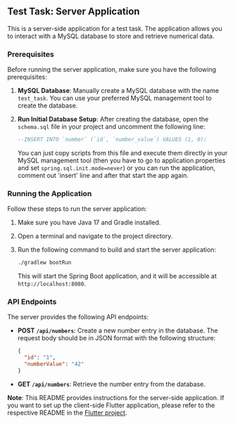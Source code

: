 ## Test Task: Server Application

This is a server-side application for a test task. The application allows you to interact with a MySQL database to store and retrieve numerical data.

### Prerequisites

Before running the server application, make sure you have the following prerequisites:

1. **MySQL Database**: Manually create a MySQL database with the name `test_task`. You can use your preferred MySQL management tool to create the database.

2. **Run Initial Database Setup**: After creating the database, open the `schema.sql` file in your project and uncomment the following line:

   ```sql
   --INSERT INTO `number` (`id`, `number_value`) VALUES (1, 0);
   ```

   You can just copy scripts from this file and execute them directly in your MySQL management tool (then you have to go to application.properties and set `spring.sql.init.mode=never`) or you can run the application, comment out 'insert' line and after that start the app again.
### Running the Application

Follow these steps to run the server application:

1. Make sure you have Java 17 and Gradle installed.

2. Open a terminal and navigate to the project directory.

3. Run the following command to build and start the server application:

   ```sh
   ./gradlew bootRun
   ```

   This will start the Spring Boot application, and it will be accessible at `http://localhost:8080`.

### API Endpoints

The server provides the following API endpoints:

- **POST `/api/numbers`**: Create a new number entry in the database. The request body should be in JSON format with the following structure:

   ```json
   {
     "id": "1",
     "numberValue": "42"
   }
   ```

- **GET `/api/numbers`**: Retrieve the number entry from the database.

**Note**: This README provides instructions for the server-side application. If you want to set up the client-side Flutter application, please refer to the respective README in the [Flutter project](https://github.com/AndriyBarskyi/test_task_f).
